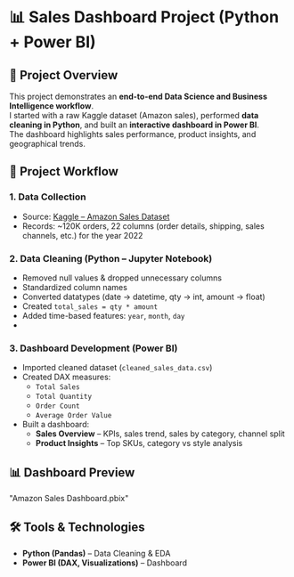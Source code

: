 # 📊 Sales Dashboard Project (Python + Power BI)

## 🚀 Project Overview
This project demonstrates an **end-to-end Data Science and Business Intelligence workflow**.  
I started with a raw Kaggle dataset (Amazon sales), performed **data cleaning in Python**, and built an **interactive dashboard in Power BI**.  
The dashboard highlights sales performance, product insights, and geographical trends.

## 📂 Project Workflow

### 1. Data Collection
- Source: [Kaggle – Amazon Sales Dataset](https://www.kaggle.com/)  
- Records: ~120K orders, 22 columns (order details, shipping, sales channels, etc.) for the year 2022

### 2. Data Cleaning (Python – Jupyter Notebook)
- Removed null values & dropped unnecessary columns  
- Standardized column names  
- Converted datatypes (date → datetime, qty → int, amount → float)  
- Created `total_sales = qty * amount`  
- Added time-based features: `year`, `month`, `day`
- 
### 3. Dashboard Development (Power BI)
- Imported cleaned dataset (`cleaned_sales_data.csv`)  
- Created DAX measures:  
  - `Total Sales`  
  - `Total Quantity`  
  - `Order Count`  
  - `Average Order Value`  
- Built a dashboard:  
  - **Sales Overview** – KPIs, sales trend, sales by category, channel split   
  - **Product Insights** – Top SKUs, category vs style analysis 

## 📊 Dashboard Preview
"Amazon Sales Dashboard.pbix"

## 🛠️ Tools & Technologies
- **Python (Pandas)** – Data Cleaning & EDA  
- **Power BI (DAX, Visualizations)** – Dashboard
